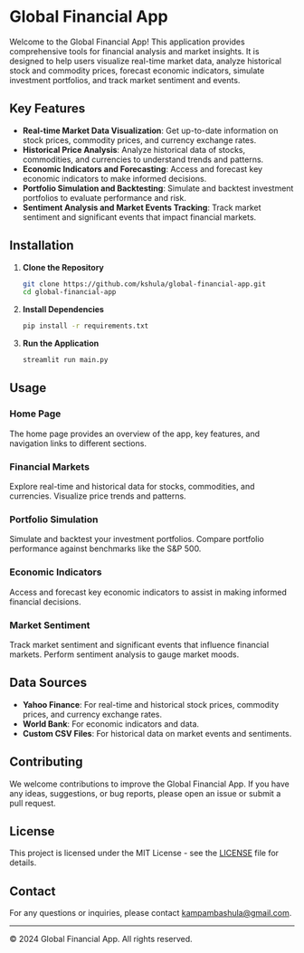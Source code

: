 # Global Financial App

Welcome to the Global Financial App! This application provides comprehensive tools for financial analysis and market insights. It is designed to help users visualize real-time market data, analyze historical stock and commodity prices, forecast economic indicators, simulate investment portfolios, and track market sentiment and events.

## Key Features

- **Real-time Market Data Visualization**: Get up-to-date information on stock prices, commodity prices, and currency exchange rates.
- **Historical Price Analysis**: Analyze historical data of stocks, commodities, and currencies to understand trends and patterns.
- **Economic Indicators and Forecasting**: Access and forecast key economic indicators to make informed decisions.
- **Portfolio Simulation and Backtesting**: Simulate and backtest investment portfolios to evaluate performance and risk.
- **Sentiment Analysis and Market Events Tracking**: Track market sentiment and significant events that impact financial markets.

## Installation

1. **Clone the Repository**
    ```sh
    git clone https://github.com/kshula/global-financial-app.git
    cd global-financial-app
    ```

2. **Install Dependencies**
    ```sh
    pip install -r requirements.txt
    ```

3. **Run the Application**
    ```sh
    streamlit run main.py
    ```

## Usage

### Home Page

The home page provides an overview of the app, key features, and navigation links to different sections.

### Financial Markets

Explore real-time and historical data for stocks, commodities, and currencies. Visualize price trends and patterns.

### Portfolio Simulation

Simulate and backtest your investment portfolios. Compare portfolio performance against benchmarks like the S&P 500.

### Economic Indicators

Access and forecast key economic indicators to assist in making informed financial decisions.

### Market Sentiment

Track market sentiment and significant events that influence financial markets. Perform sentiment analysis to gauge market moods.

## Data Sources

- **Yahoo Finance**: For real-time and historical stock prices, commodity prices, and currency exchange rates.
- **World Bank**: For economic indicators and data.
- **Custom CSV Files**: For historical data on market events and sentiments.

## Contributing

We welcome contributions to improve the Global Financial App. If you have any ideas, suggestions, or bug reports, please open an issue or submit a pull request.

## License

This project is licensed under the MIT License - see the [LICENSE](LICENSE) file for details.

## Contact

For any questions or inquiries, please contact [kampambashula@gmail.com](mailto:kampambashula@gmail.com).

---

© 2024 Global Financial App. All rights reserved.
